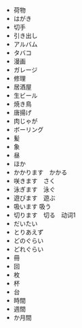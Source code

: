 * 荷物
* はがき
* 切手
* 引き出し
* アルバム
* タバコ
* 漫画
* ガレージ
* 修理
* 居酒屋
* 生ビール
* 焼き鳥
* 唐揚げ
* 肉じゃが
* ボーリング
* 髪
* 象
* 昼
* ほか
* かかります　かかる
* 咲きます　さく
* 泳ぎます　泳ぐ
* 遊びます　遊ぶ
* 吸います  吸う
* 切ります　切る　动词1
* だいたい
* とりあえず
* どのぐらい
* どれぐらい
* 冊
* 回
* 枚
* 杯
* 台
* 時間
* 週間
* か月間
